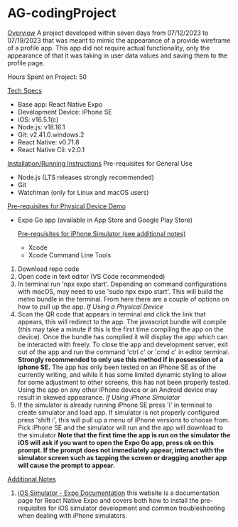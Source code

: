 # AG-codingProject

<ins>Overview</ins>
A project developed within seven days from 07/12/2023 to 07/19/2023 that was meant to mimic the appearance of a provide wireframe of a profile app. This app did not require actual functionality, only the appearance of
that it was taking in user data values and saving them to the profile page.

Hours Spent on Project: 50

<ins>Tech Specs</ins>
- Base app: React Native Expo
- Development Device: iPhone SE
- iOS: v16.5.1(c)
- Node.js: v18.16.1
- Git: v2.41.0.windows.2
- React Native: v0.71.8
- React Native Cli: v2.0.1

<ins>Installation/Running Instructions</ins>
  Pre-requisites for General Use
- Node.js (LTS releases strongly recommended)
- Git
- Watchman (only for Linux and macOS users)

 <ins> Pre-requisites for Physical Device Demo</ins>
- Expo Go app (available in App Store and Google Play Store)

  <ins>Pre-requisites for iPhone Simulator (see additional notes)</ins>
  - Xcode
  - Xcode Command Line Tools

1. Download repo code
2. Open code in text editor (VS Code recommended)
3. In terminal run 'npx expo start'. Depending on command configurations with macOS, may need to use 'sudo npx expo start'. This will build the metro bundle in the terminal. From here there are a couple of options
   on how to pull up the app.
_If Using a Physical Device_
4. Scan the QR code that appears in terminal and click the link that appears, this will redirect to the app. The javascript bundle will compile (this may take a minute if this is the first
     time compiling the app on the device). Once the bundle has complied it will display the app which can be interacted with freely. To close the app and development server, exit out of the app and run the
     command 'ctrl c' or 'cmd c' in editor terminal.
     **Strongly recommended to only use this method if in possession of a iphone SE.** The app has only been tested on an iPhone SE as of the currently writing, and while it has some limited dynamic styling to allow
     for some adjustment to other screens, this has not been properly tested. Using the app on any other iPhone device or an Android device may result in skewed appearance.
_If Using iPhone Simulator_
4. If the simulator is already running iPhone SE press 'i' in terminal to create simulator and load app. If simulator is not properly configured press 'shift i', this will pull up a menu of iPhone versions to choose
   from. Pick iPhone SE and the simulator will run and the app will download to the simulator
   **Note that the first time the app is run on the simulator the iOS will ask if you want to open the Expo Go app, press ok on this prompt. If the prompt does not immediately appear, interact with the simulator
   screen such as tapping the screen or dragging another app will cause the prompt to appear.**

<ins>Additional Notes</ins>
1. [iOS Simulator - Expo Documentation](https://docs.expo.dev/workflow/ios-simulator/) this website is a documentation page for React Native Expo and covers both how to install the pre-requisites for iOS simulator development and common troubleshooting
  when dealing with iPhone simulators.
  
